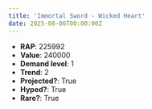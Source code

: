 ```yaml
---
title: 'Immortal Sword - Wicked Heart'
date: 2025-08-06T00:00:00Z
---
```

- **RAP**: 225992
- **Value**: 240000
- **Demand level**: 1
- **Trend**: 2
- **Projected?**: True
- **Hyped?**: True
- **Rare?**: True
